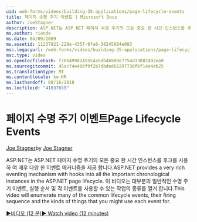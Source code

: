 ```yaml
---
uid: web-forms/videos/building-35-applications/page-lifecycle-events
title: 페이지 수명 주기 이벤트 | Microsoft Docs
author: JoeStagner
description: ASP.NET는 ASP.NET 페이지 수명 주기의 모든 중요 한 시간 인스턴스를 후크를 사용 하 여 매우 다양 한 이벤트 메커니즘을 제공 합니다. 이 동영상 열거 하는 중...
ms.author: riande
ms.date: 04/09/2009
ms.assetid: 11237821-220e-4357-9fa6-38245084e093
msc.legacyurl: /web-forms/videos/building-35-applications/page-lifecycle-events
msc.type: video
ms.openlocfilehash: f70b4998245554a5db4b980e7754d33882492ea9
ms.sourcegitcommit: 45ac74e400f9f2b7dbded66297730f6f14a4eb25
ms.translationtype: MT
ms.contentlocale: ko-KR
ms.lasthandoff: 08/16/2018
ms.locfileid: "41837659"
---
```

<a name="page-lifecycle-events"></a><span data-ttu-id="a0a2c-104">페이지 수명 주기 이벤트</span><span class="sxs-lookup"><span data-stu-id="a0a2c-104">Page Lifecycle Events</span></span>
====================
<span data-ttu-id="a0a2c-105">[Joe Stagner](https://github.com/JoeStagner)</span><span class="sxs-lookup"><span data-stu-id="a0a2c-105">by [Joe Stagner](https://github.com/JoeStagner)</span></span>

<span data-ttu-id="a0a2c-106">ASP.NET는 ASP.NET 페이지 수명 주기의 모든 중요 한 시간 인스턴스를 후크를 사용 하 여 매우 다양 한 이벤트 메커니즘을 제공 합니다.</span><span class="sxs-lookup"><span data-stu-id="a0a2c-106">ASP.NET provides a very rich eventing mechanism with hooks into all the important chronological instances in the ASP.NET page lifecycle.</span></span> <span data-ttu-id="a0a2c-107">이 비디오는 대부분의 일반적인 수명 주기 이벤트, 실행 순서 및 각 이벤트를 사용할 수 있는 작업의 종류를 열거 합니다.</span><span class="sxs-lookup"><span data-stu-id="a0a2c-107">This video will enumerate many of the common lifecycle events, their firing sequence and the kinds of things that you might use each event for.</span></span>

[<span data-ttu-id="a0a2c-108">&#9654;비디오 (12 분)</span><span class="sxs-lookup"><span data-stu-id="a0a2c-108">&#9654; Watch video (12 minutes)</span></span>](https://channel9.msdn.com/Blogs/ASP-NET-Site-Videos/page-lifecycle-events)
